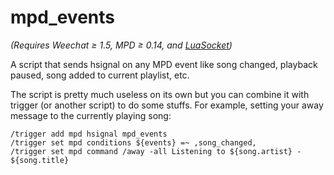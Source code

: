 # mpd_events

*(Requires Weechat ≥ 1.5, MPD ≥ 0.14, and [LuaSocket][])*

A script that sends hsignal on any MPD event like song changed, playback paused,
song added to current playlist, etc.

The script is pretty much useless on its own but you can combine it with
trigger (or another script) to do some stuffs. For example, setting your
away message to the currently playing song:

    /trigger add mpd hsignal mpd_events
    /trigger set mpd conditions ${events} =~ ,song_changed,
    /trigger set mpd command /away -all Listening to ${song.artist} - ${song.title}


[luasocket]: https://luarocks.org/modules/luarocks/luasocket
